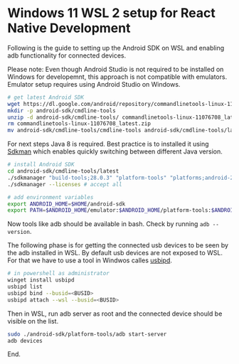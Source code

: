 <!-- ---
title: Windows 11 WSL 2 setup for React Native Development
layout: default
parent: Bifold
--- -->

# Windows 11 WSL 2 setup for React Native Development

Following is the guide to setting up the Android SDK on WSL and enabling adb functionality for connected devices.

Please note: Even though Android Studio is not required to be installed on Windows for developemnt, this approach is not compatible with emulators. Emulator setup requires using Android Studio on Windows.

```bash
# get latest Android SDK
wget https://dl.google.com/android/repository/commandlinetools-linux-11076708_latest.zip
mkdir -p android-sdk/cmdline-tools
unzip -d android-sdk/cmdline-tools/ commandlinetools-linux-11076708_latest.zip
rm commandlinetools-linux-11076708_latest.zip
mv android-sdk/cmdline-tools/cmdline-tools android-sdk/cmdline-tools/latest

```

For next steps Java 8 is required. Best practice is to installed it using [Sdkman](https://sdkman.io/) which enables quickly switching between different Java version.

```bash
# install Android SDK
cd android-sdk/cmdline-tools/latest
./sdkmanager "build-tools;28.0.3" "platform-tools" "platforms;android-28" "tools"
./sdkmanager --licenses # accept all

# add environment variables
export ANDROID_HOME=$HOME/android-sdk
export PATH=$ANDROID_HOME/emulator:$ANDROID_HOME/platform-tools:$ANDROID_HOME/tools/bin:$PATH
```

Now tools like adb should be available in bash. Check by running `adb --version`.

The following phase is for getting the connected usb devices to be seen by the adb installed in WSL. By default usb devices are not exposed to WSL. For that we have to use a tool in Windwos calles [usbipd](https://github.com/dorssel/usbipd-win).

```bash
# in powershell as administrator
winget install usbipd
usbipd list
usbipd bind --busid=<BUSID>
usbipd attach --wsl --busid=<BUSID>

```

Then in WSL, run adb server as root and the connected device should be visible on the list.

```bash
sudo ./android-sdk/platform-tools/adb start-server
adb devices

```

End.
